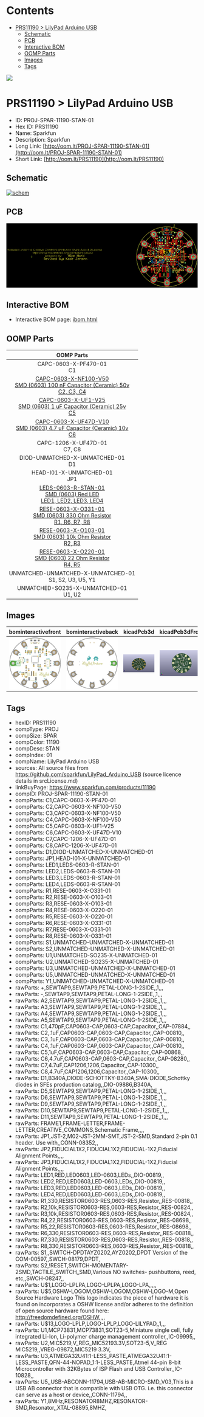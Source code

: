 



Contents
========

* [PRS11190 > LilyPad Arduino USB](#prs11190--lilypad-arduino-usb)
	* [Schematic](#schematic)
	* [PCB](#pcb)
	* [Interactive BOM](#interactive-bom)
	* [OOMP Parts](#oomp-parts)
	* [Images](#images)
	* [Tags](#tags)
  
![][im]
# PRS11190 > LilyPad Arduino USB

- ID: PROJ-SPAR-11190-STAN-01
- Hex ID: PRS11190
- Name: Sparkfun
- Description: Sparkfun
- Long Link: [http://oom.lt/PROJ-SPAR-11190-STAN-01](http://oom.lt/PROJ-SPAR-11190-STAN-01)
- Short Link: [http://oom.lt/PRS11190](http://oom.lt/PRS11190)

## Schematic
  
[![schem](eagleSchemImage.png)](eagleSchemImage.png)
## PCB
  
[![pcb](eagleImage.png)](eagleImage.png)
## Interactive BOM

- Interactive BOM page: [ibom.html](https://htmlpreview.github.io/?https://github.com/oomlout/oomlout_OOMP_projects/blob/main/PROJ-SPAR-11190-STAN-01/kicad/bom/ibom.html)

## OOMP Parts
  

|OOMP Parts|
| :---: |
|CAPC-0603-X-PF470-01<BR>C1|
|[CAPC-0603-X-NF100-V50<br> SMD (0603) 100 nF Capacitor (Ceramic) 50v<br> C2, C3, C4](https://github.com/oomlout/oomlout_OOMP_parts/tree/main/CAPC-0603-X-NF100-V50/)|
|[CAPC-0603-X-UF1-V25<br> SMD (0603) 1 uF Capacitor (Ceramic) 25v<br> C5](https://github.com/oomlout/oomlout_OOMP_parts/tree/main/CAPC-0603-X-UF1-V25/)|
|[CAPC-0603-X-UF47D-V10<br> SMD (0603) 4.7 uF Capacitor (Ceramic) 10v<br> C6](https://github.com/oomlout/oomlout_OOMP_parts/tree/main/CAPC-0603-X-UF47D-V10/)|
|CAPC-1206-X-UF47D-01<BR>C7, C8|
|DIOD-UNMATCHED-X-UNMATCHED-01<BR>D1|
|HEAD-I01-X-UNMATCHED-01<BR>JP1|
|[LEDS-0603-R-STAN-01<br> SMD (0603) Red LED<br> LED1, LED2, LED3, LED4](https://github.com/oomlout/oomlout_OOMP_parts/tree/main/LEDS-0603-R-STAN-01/)|
|[RESE-0603-X-O331-01<br> SMD (0603) 330 Ohm Resistor<br> R1, R6, R7, R8](https://github.com/oomlout/oomlout_OOMP_parts/tree/main/RESE-0603-X-O331-01/)|
|[RESE-0603-X-O103-01<br> SMD (0603) 10k Ohm Resistor<br> R2, R3](https://github.com/oomlout/oomlout_OOMP_parts/tree/main/RESE-0603-X-O103-01/)|
|[RESE-0603-X-O220-01<br> SMD (0603) 22 Ohm Resistor<br> R4, R5](https://github.com/oomlout/oomlout_OOMP_parts/tree/main/RESE-0603-X-O220-01/)|
|UNMATCHED-UNMATCHED-X-UNMATCHED-01<BR>S1, S2, U3, U5, Y1|
|UNMATCHED-SO235-X-UNMATCHED-01<BR>U1, U2|

## Images
  
  

|bominteractivefront|bominteractiveback|kicadPcb3d|kicadPcb3dFront|kicadPcb3dBack|eagleImage|eagleSchemImage|
| :---: | :---: | :---: | :---: | :---: | :---: | :---: |
|[![bominteractivefront](bomFront_140.png)](bomFront.png)|[![bominteractiveback](bomBack_140.png)](bomBack.png)|[![kicadPcb3d](kicadPcb3d_140.png)](kicadPcb3d.png)|[![kicadPcb3dFront](kicadPcb3dFront_140.png)](kicadPcb3dFront.png)|[![kicadPcb3dBack](kicadPcb3dBack_140.png)](kicadPcb3dBack.png)|[![eagleImage](eagleImage_140.png)](eagleImage.png)|[![eagleSchemImage](eagleSchemImage_140.png)](eagleSchemImage.png)|

## Tags

- hexID: PRS11190
- oompType: PROJ
- oompSize: SPAR
- oompColor: 11190
- oompDesc: STAN
- oompIndex: 01
- oompName: LilyPad Arduino USB
- sources: All source files from https://github.com/sparkfun/LilyPad_Arduino_USB (source licence details in srcLicense.md)
- linkBuyPage: https://www.sparkfun.com/products/11190
- oompID: PROJ-SPAR-11190-STAN-01
- oompParts: C1,CAPC-0603-X-PF470-01
- oompParts: C2,CAPC-0603-X-NF100-V50
- oompParts: C3,CAPC-0603-X-NF100-V50
- oompParts: C4,CAPC-0603-X-NF100-V50
- oompParts: C5,CAPC-0603-X-UF1-V25
- oompParts: C6,CAPC-0603-X-UF47D-V10
- oompParts: C7,CAPC-1206-X-UF47D-01
- oompParts: C8,CAPC-1206-X-UF47D-01
- oompParts: D1,DIOD-UNMATCHED-X-UNMATCHED-01
- oompParts: JP1,HEAD-I01-X-UNMATCHED-01
- oompParts: LED1,LEDS-0603-R-STAN-01
- oompParts: LED2,LEDS-0603-R-STAN-01
- oompParts: LED3,LEDS-0603-R-STAN-01
- oompParts: LED4,LEDS-0603-R-STAN-01
- oompParts: R1,RESE-0603-X-O331-01
- oompParts: R2,RESE-0603-X-O103-01
- oompParts: R3,RESE-0603-X-O103-01
- oompParts: R4,RESE-0603-X-O220-01
- oompParts: R5,RESE-0603-X-O220-01
- oompParts: R6,RESE-0603-X-O331-01
- oompParts: R7,RESE-0603-X-O331-01
- oompParts: R8,RESE-0603-X-O331-01
- oompParts: S1,UNMATCHED-UNMATCHED-X-UNMATCHED-01
- oompParts: S2,UNMATCHED-UNMATCHED-X-UNMATCHED-01
- oompParts: U1,UNMATCHED-SO235-X-UNMATCHED-01
- oompParts: U2,UNMATCHED-SO235-X-UNMATCHED-01
- oompParts: U3,UNMATCHED-UNMATCHED-X-UNMATCHED-01
- oompParts: U5,UNMATCHED-UNMATCHED-X-UNMATCHED-01
- oompParts: Y1,UNMATCHED-UNMATCHED-X-UNMATCHED-01
- rawParts: +,SEWTAP9,SEWTAP9,PETAL-LONG-1-2SIDE,,1,,,
- rawParts: -,SEWTAP9,SEWTAP9,PETAL-LONG-1-2SIDE,,1,,,
- rawParts: A2,SEWTAP9,SEWTAP9,PETAL-LONG-1-2SIDE,,1,,,
- rawParts: A3,SEWTAP9,SEWTAP9,PETAL-LONG-1-2SIDE,,1,,,
- rawParts: A4,SEWTAP9,SEWTAP9,PETAL-LONG-1-2SIDE,,1,,,
- rawParts: A5,SEWTAP9,SEWTAP9,PETAL-LONG-1-2SIDE,,1,,,
- rawParts: C1,470pF,CAP0603-CAP,0603-CAP,Capacitor,,CAP-07884,,
- rawParts: C2,.1uF,CAP0603-CAP,0603-CAP,Capacitor,,CAP-00810,,
- rawParts: C3,.1uF,CAP0603-CAP,0603-CAP,Capacitor,,CAP-00810,,
- rawParts: C4,.1uF,CAP0603-CAP,0603-CAP,Capacitor,,CAP-00810,,
- rawParts: C5,1uF,CAP0603-CAP,0603-CAP,Capacitor,,CAP-00868,,
- rawParts: C6,4.7uF,CAP0603-CAP,0603-CAP,Capacitor,,CAP-08280,,
- rawParts: C7,4.7uF,CAP1206,1206,Capacitor,,CAP-10300,,
- rawParts: C8,4.7uF,CAP1206,1206,Capacitor,,CAP-10300,,
- rawParts: D1,B340A,DIODE-SCHOTTKY-B340A,SMA-DIODE,Schottky diodes in SFEs production catalog,,DIO-09886,B340A,
- rawParts: D5,SEWTAP9,SEWTAP9,PETAL-LONG-1-2SIDE,,1,,,
- rawParts: D6,SEWTAP9,SEWTAP9,PETAL-LONG-1-2SIDE,,1,,,
- rawParts: D9,SEWTAP9,SEWTAP9,PETAL-LONG-1-2SIDE,,1,,,
- rawParts: D10,SEWTAP9,SEWTAP9,PETAL-LONG-1-2SIDE,,1,,,
- rawParts: D11,SEWTAP9,SEWTAP9,PETAL-LONG-1-2SIDE,,1,,,
- rawParts: FRAME1,FRAME-LETTER,FRAME-LETTER,CREATIVE_COMMONS,Schematic Frame,,,,
- rawParts: JP1,JST-2,M02-JST-2MM-SMT,JST-2-SMD,Standard 2-pin 0.1 header. Use with,,CONN-08352,,
- rawParts: JP2,FIDUCIAL1X2,FIDUCIAL1X2,FIDUCIAL-1X2,Fiducial Alignment Points,,,,
- rawParts: JP3,FIDUCIAL1X2,FIDUCIAL1X2,FIDUCIAL-1X2,Fiducial Alignment Points,,,,
- rawParts: LED1,RED,LED0603,LED-0603,LEDs,,DIO-00819,,
- rawParts: LED2,RED,LED0603,LED-0603,LEDs,,DIO-00819,,
- rawParts: LED3,RED,LED0603,LED-0603,LEDs,,DIO-00819,,
- rawParts: LED4,RED,LED0603,LED-0603,LEDs,,DIO-00819,,
- rawParts: R1,330,RESISTOR0603-RES,0603-RES,Resistor,,RES-00818,,
- rawParts: R2,10k,RESISTOR0603-RES,0603-RES,Resistor,,RES-00824,,
- rawParts: R3,10k,RESISTOR0603-RES,0603-RES,Resistor,,RES-00824,,
- rawParts: R4,22,RESISTOR0603-RES,0603-RES,Resistor,,RES-08698,,
- rawParts: R5,22,RESISTOR0603-RES,0603-RES,Resistor,,RES-08698,,
- rawParts: R6,330,RESISTOR0603-RES,0603-RES,Resistor,,RES-00818,,
- rawParts: R7,330,RESISTOR0603-RES,0603-RES,Resistor,,RES-00818,,
- rawParts: R8,330,RESISTOR0603-RES,0603-RES,Resistor,,RES-00818,,
- rawParts: S1,,SWITCH-DPDTAYZ0202,AYZ0202,DPDT Version of the COM-00597,,SWCH-08179,DPDT,
- rawParts: S2,!RESET,SWITCH-MOMENTARY-2SMD,TACTILE_SWITCH_SMD,Various NO switches- pushbuttons, reed, etc,,SWCH-08247,,
- rawParts: U$1,LOGO-LPLPA,LOGO-LPLPA,LOGO-LPA,,,,,
- rawParts: U$5,OSHW-LOGOM,OSHW-LOGOM,OSHW-LOGO-M,Open Source Hardware Logo This logo indicates the piece of hardware it is found on incorporates a OSHW license and/or adheres to the definition of open source hardware found here: http://freedomdefined.org/OSHW,,,,
- rawParts: U$13,LOGO-LPLP,LOGO-LPLP,LOGO-LILYPAD,,1,,,
- rawParts: U1,MCP73831,MCP73831,SOT23-5,Miniature single cell, fully integrated Li-Ion, Li-polymer charge management controller,,IC-09995,,
- rawParts: U2,MIC5219,V_REG_MIC52193.3V,SOT23-5,V_REG MIC5219,,VREG-09872,MIC5219 3.3V,
- rawParts: U3,ATMEGA32U41:1-LESS_PASTE,ATMEGA32U41:1-LESS_PASTE,QFN-44-NOPAD_1:1-LESS_PASTE,Atmel 44-pin 8-bit Microcontroller with 32KBytes of ISP Flash and USB Controller,,IC-10828,,
- rawParts: U5,,USB-ABCONN-11794,USB-AB-MICRO-SMD_V03,This is a USB AB connector that is compatible with USB OTG. i.e. this connector can serve as a host or device,,CONN-11794,,
- rawParts: Y1,8MHz,RESONATOR8MHZ,RESONATOR-SMD,Resonator,,XTAL-08895,8MHZ,



[im]: kicadPcb3d_450.png
